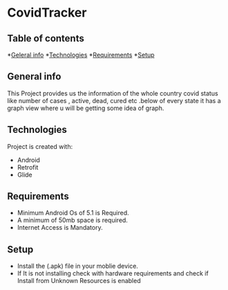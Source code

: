 # CovidTracker

## Table of contents
*[Geleral info](#General-info)
*[Technologies](#Technologies)
*[Requirements](#Requirements)
*[Setup](#Setup)
## General info
This Project provides us the information of the whole country covid
status like number of cases , active, dead, cured etc .below of every state it has a graph view where u will be getting some idea of graph. 

## Technologies
Project is created with:
* Android
* Retrofit
* Glide


## Requirements
* Minimum Android Os of 5.1 is Required.
* A minimum of 50mb space is required.
* Internet Access is Mandatory.

## Setup

* Install the (.apk) file in your moblie device.
* If It is not installing check with hardware requirements and check if Install from Unknown Resources is enabled
